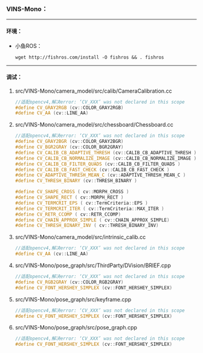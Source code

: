 ### VINS-Mono：

------

#### 环境：

- 小鱼ROS：

  ```
  wget http://fishros.com/install -O fishros && . fishros
  ```



------

#### 调试：

1. src/VINS-Mono/camera_model/src/calib/CameraCalibration.cc

   ```c++
   //适配opencv4,解决error: ‘CV_XXX’ was not declared in this scope
   #define CV_GRAY2RGB (cv::COLOR_GRAY2RGB)
   #define CV_AA (cv::LINE_AA)
   ```

   

2. src/VINS-Mono/camera_model/src/chessboard/Chessboard.cc

   ```c++
   //适配opencv4,解决error: ‘CV_XXX’ was not declared in this scope
   #define CV_GRAY2BGR (cv::COLOR_GRAY2BGR) 
   #define CV_BGR2GRAY (cv::COLOR_BGR2GRAY) 
   #define CV_CALIB_CB_ADAPTIVE_THRESH (cv::CALIB_CB_ADAPTIVE_THRESH ) 
   #define CV_CALIB_CB_NORMALIZE_IMAGE (cv::CALIB_CB_NORMALIZE_IMAGE ) 
   #define CV_CALIB_CB_FILTER_QUADS (cv::CALIB_CB_FILTER_QUADS )
   #define CV_CALIB_CB_FAST_CHECK (cv::CALIB_CB_FAST_CHECK )
   #define CV_ADAPTIVE_THRESH_MEAN_C (cv::ADAPTIVE_THRESH_MEAN_C )
   #define CV_THRESH_BINARY (cv::THRESH_BINARY )
   
   #define CV_SHAPE_CROSS ( cv::MORPH_CROSS )
   #define CV_SHAPE_RECT ( cv::MORPH_RECT )
   #define CV_TERMCRIT_EPS ( cv::TermCriteria::EPS )
   #define CV_TERMCRIT_ITER ( cv::TermCriteria::MAX_ITER )
   #define CV_RETR_CCOMP ( cv::RETR_CCOMP)
   #define CV_CHAIN_APPROX_SIMPLE ( cv::CHAIN_APPROX_SIMPLE)
   #define CV_THRESH_BINARY_INV ( cv::THRESH_BINARY_INV)
   ```

3. src/VINS-Mono/camera_model/src/intrinsic_calib.cc

   ```c++
   //适配opencv4,解决error: ‘CV_XXX’ was not declared in this scope
   #define CV_AA (cv::LINE_AA)
   ```

   

4. src/VINS-Mono/pose_graph/src/ThirdParty/DVision/BRIEF.cpp

   ```c++
   //适配opencv4,解决error: ‘CV_XXX’ was not declared in this scope
   #define CV_RGB2GRAY (cv::COLOR_RGB2GRAY) 
   #define CV_FONT_HERSHEY_SIMPLEX (cv::FONT_HERSHEY_SIMPLEX) 
   ```

5. src/VINS-Mono/pose_graph/src/keyframe.cpp

   ```c++
   //适配opencv4,解决error: ‘CV_XXX’ was not declared in this scope
   #define CV_FONT_HERSHEY_SIMPLEX (cv::FONT_HERSHEY_SIMPLEX) 
   ```

6. src/VINS-Mono/pose_graph/src/pose_graph.cpp

   ```c++
   //适配opencv4,解决error: ‘CV_XXX’ was not declared in this scope
   #define CV_FONT_HERSHEY_SIMPLEX (cv::FONT_HERSHEY_SIMPLEX) 
   ```
